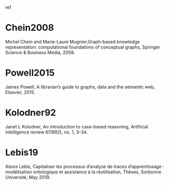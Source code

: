 ref

# Chein2008
Michel Chein and Marie-Laure Mugnier,Graph-based knowledge representation: computational foundations of conceptual graphs, Springer Science & Business Media, 2008.

# Powell2015
James Powell, A librarian’s guide to graphs, data and the semantic web, Elsevier, 2015.

# Kolodner92
Janet L Kolodner, An introduction to case-based reasoning, Artificial intelligence review 6(1992), no. 1, 3–34.

# Lebis19
Alexis Lebis, Capitaliser les processus d’analyse de traces d’apprentissage : modélisation ontologique et assistance à la réutilisation, Thèses, Sorbonne Université, May 2019.